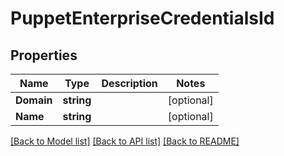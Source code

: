 # PuppetEnterpriseCredentialsId

## Properties

Name | Type | Description | Notes
------------ | ------------- | ------------- | -------------
**Domain** | **string** |  | [optional] 
**Name** | **string** |  | [optional] 

[[Back to Model list]](../README.md#documentation-for-models) [[Back to API list]](../README.md#documentation-for-api-endpoints) [[Back to README]](../README.md)


